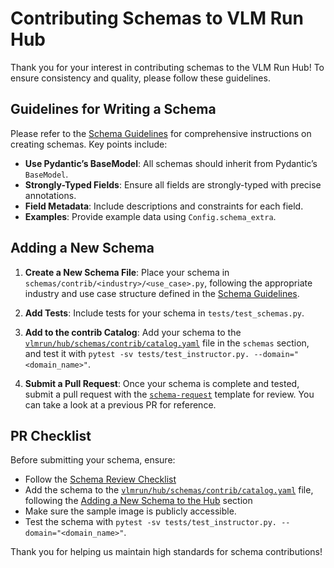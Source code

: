# Contributing Schemas to VLM Run Hub

Thank you for your interest in contributing schemas to the VLM Run Hub! To ensure consistency and quality, please follow these guidelines.

## Guidelines for Writing a Schema

Please refer to the [Schema Guidelines](./SCHEMA-GUIDELINES.md) for comprehensive instructions on creating schemas. Key points include:

- **Use Pydantic’s BaseModel**: All schemas should inherit from Pydantic’s `BaseModel`.
- **Strongly-Typed Fields**: Ensure all fields are strongly-typed with precise annotations.
- **Field Metadata**: Include descriptions and constraints for each field.
- **Examples**: Provide example data using `Config.schema_extra`.

## Adding a New Schema

1. **Create a New Schema File**: Place your schema in `schemas/contrib/<industry>/<use_case>.py`, following the appropriate industry and use case structure defined in the [Schema Guidelines](./SCHEMA-GUIDELINES.md).

2. **Add Tests**: Include tests for your schema in `tests/test_schemas.py`.

3. **Add to the contrib Catalog**: Add your schema to the [`vlmrun/hub/schemas/contrib/catalog.yaml`](../vlmrun/hub/schemas/contrib/catalog.yaml) file in the `schemas` section, and test it with `pytest -sv tests/test_instructor.py. --domain="<domain_name>"`.

4. **Submit a Pull Request**: Once your schema is complete and tested, submit a pull request with the [`schema-request`](../.github/PULL_REQUEST_TEMPLATE/schema-request.yaml) template for review. You can take a look at a previous PR for reference.

## PR Checklist

Before submitting your schema, ensure:

- Follow the [Schema Review Checklist](./SCHEMA-GUIDELINES.md#✅-schema-review-checklist)
- Add the schema to the [`vlmrun/hub/schemas/contrib/catalog.yaml`](../vlmrun/hub/schemas/contrib/catalog.yaml) file, following the [Adding a New Schema to the Hub](./SCHEMA-GUIDELINES.md#👩‍💻-adding-a-new-schema-to-the-hub) section
- Make sure the sample image is publicly accessible.
- Test the schema with `pytest -sv tests/test_instructor.py. --domain="<domain_name>"`.

Thank you for helping us maintain high standards for schema contributions!
